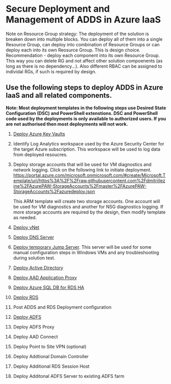 # Secure Deployment and Management of ADDS in Azure IaaS

Note on Resource Group strategy: The deployment of the solution is breaken down 
into multiple blocks. You can deploy all of them into a single Resource Group, 
can deploy into combination of Resource Groups or can deploy each into its 
own Reosurce Group. This is design choice. 
Recommendation - deploy each component into its own Resource Group. This way you 
can delete RG and not affect other solution compoenents (as long as there is no 
dependency...). Also different RBAC can be assigned to individal RGs, if such is 
required by design.

## Use the following steps to deploy ADDS in Azure IaaS and all related components.

****Note:** Most deployment templates in the following steps use Desired State Configuration (DSC) and PowerShell extenstions. 
DSC and PowerShell code used by the deployments is only available to authorized users. 
If you are not authorised then most deployments will not work.**

1. [Deploy Azure Key Vaults](DeployAzureKeyVaults.md)
2. 	Identify Log Analytics workspace used by the Azure Security Center for the target Azure subscription. 
    This workspace will be used to log data from deployed resoucres.
3. 	Deploy storage accounts that will be used for VM diagnostics and network logging. Click on the following link to initiate deployment.
	https://portal.azure.com/microsoft.onmicrosoft.com/#create/Microsoft.Template/uri/https%3A%2F%2Fraw.githubusercontent.com%2Fdmitriilezine%2FAzurePAW-StorageAccounts%2Fmaster%2FAzurePAW-StorageAccounts%2Fazuredeploy.json
	
	This ARM template will create two storage accounts. One account will be used for VM diagnostics and another for NSG diagnostics logging.
If more storage accounts are required by the design, then modify template as needed.

4. [Deploy vNet](DeployvNet.md)
5. [Deploy DNS Server](DeployDNSServer.md)
6. [Deploy temporary Jump Server](DeployJumpServer.md). This server will be used for some manual configuration steps in Windows VMs and any troubleshooting during solution test.
7. [Deploy Active Directory](DeployADDS.md)
8. [Deploy AAD Application Proxy](DeployAADApProxy.md)
9. [Deploy Azure SQL DB for RDS HA](DeployAzureSQL.md)
10. [Deploy RDS](DeployRDS.md)
11. Post ADDS and RDS Deployment configuration
11. [Deploy ADFS](DeployADFS.md)
12. Deploy ADFS Proxy
14. Deploy AAD Connect 
15. Deploy Point to Site VPN (optional)
16. Deploy Addtional Domain Controller
17. Deploy Additional RDS Session Host 
18. Deploy Additonal ADFS Server to existing ADFS farm


	



